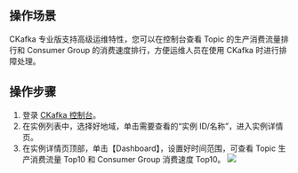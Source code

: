 ## 操作场景

CKafka 专业版支持高级运维特性，您可以在控制台查看 Topic 的生产消费流量排行和 Consumer Group 的消费速度排行，方便运维人员在使用 CKafka 时进行排障处理。


## 操作步骤

1. 登录 [CKafka 控制台](https://console.cloud.tencent.com/ckafka)。
2. 在实例列表中，选择好地域，单击需要查看的“实例 ID/名称”，进入实例详情页。
3. 在实例详情页顶部，单击【Dashboard】，设置好时间范围，可查看 Topic 生产消费流量 Top10 和 Consumer Group 消费速度 Top10。
	 ![](https://main.qcloudimg.com/raw/d805d306fd268634537157a74a32b1e3.png)

